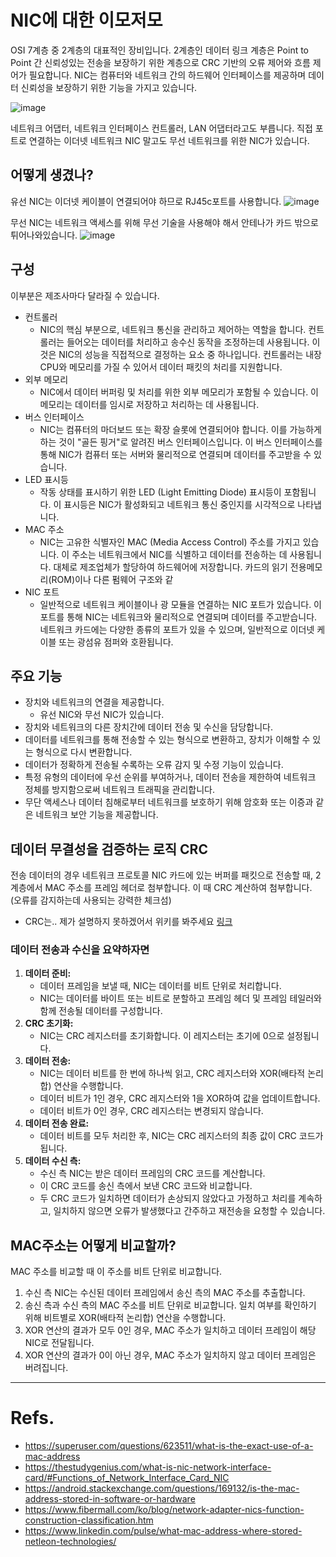 # NIC에 대한 이모저모
OSI 7계층 중 2계층의 대표적인 장비입니다. 2계층인 데이터 링크 계층은 Point to Point 간 신뢰성있는 전송을 보장하기 위한 계층으로 CRC 기반의 오류 제어와 흐름 제어가 필요합니다.
NIC는 컴퓨터와 네트워크 간의 하드웨어 인터페이스를 제공하며 데이터 신뢰성을 보장하기 위한 기능을 가지고 있습니다.

![image](https://github.com/CodeSquad-2023-BE-Study/Flytrap-Network-Study/assets/103120173/3c8a4bd0-686b-4a4b-a6c0-e8dcdac5ba5b)

네트워크 어댑터, 네트워크 인터페이스 컨트롤러, LAN 어댑터라고도 부릅니다.
직접 포트로 연결하는 이더넷 네트워크 NIC 말고도 무선 네트워크를 위한 NIC가 있습니다.

## 어떻게 생겼나?
유선 NIC는 이더넷 케이블이 연결되어야 하므로 RJ45c포트를 사용합니다.
![image](https://github.com/CodeSquad-2023-BE-Study/Flytrap-Network-Study/assets/103120173/51d0954d-49d3-4b5d-b566-454668b63298)

무선 NIC는 네트워크 액세스를 위해 무선 기술을 사용해야 해서 안테나가 카드 밖으로 튀어나와있습니다.
![image](https://github.com/CodeSquad-2023-BE-Study/Flytrap-Network-Study/assets/103120173/2d7490c3-8550-4514-9086-791c5827f3d0)

## 구성
이부분은 제조사마다 달라질 수 있습니다.
- 컨트롤러
    - NIC의 핵심 부분으로, 네트워크 통신을 관리하고 제어하는 역할을 합니다. 컨트롤러는 들어오는 데이터를 처리하고 송수신 동작을 조정하는데 사용됩니다. 이것은 NIC의 성능을 직접적으로 결정하는 요소 중 하나입니다. 컨트롤러는 내장 CPU와 메모리를 가질 수 있어서 데이터 패킷의 처리를 지원합니다.
- 외부 메모리
    - NIC에서 데이터 버퍼링 및 처리를 위한 외부 메모리가 포함될 수 있습니다. 이 메모리는 데이터를 임시로 저장하고 처리하는 데 사용됩니다.
- 버스 인터페이스
    - NIC는 컴퓨터의 마더보드 또는 확장 슬롯에 연결되어야 합니다. 이를 가능하게 하는 것이 "골든 핑거"로 알려진 버스 인터페이스입니다. 이 버스 인터페이스를 통해 NIC가 컴퓨터 또는 서버와 물리적으로 연결되며 데이터를 주고받을 수 있습니다.
- LED 표시등
    - 작동 상태를 표시하기 위한 LED (Light Emitting Diode) 표시등이 포함됩니다. 이 표시등은 NIC가 활성화되고 네트워크 통신 중인지를 시각적으로 나타냅니다.
- MAC 주소
    - NIC는 고유한 식별자인 MAC (Media Access Control) 주소를 가지고 있습니다. 이 주소는 네트워크에서 NIC를 식별하고 데이터를 전송하는 데 사용됩니다. 대체로 제조업체가 할당하여 하드웨어에 저장합니다. 카드의 읽기 전용메모리(ROM)이나 다른 펌웨어 구조와 같
- NIC 포트
    - 일반적으로 네트워크 케이블이나 광 모듈을 연결하는 NIC 포트가 있습니다. 이 포트를 통해 NIC는 네트워크와 물리적으로 연결되며 데이터를 주고받습니다. 네트워크 카드에는 다양한 종류의 포트가 있을 수 있으며, 일반적으로 이더넷 케이블 또는 광섬유 점퍼와 호환됩니다.

## 주요 기능
- 장치와 네트워크의 연결을 제공합니다.
    - 유선 NIC와 무선 NIC가 있습니다.
- 장치와 네트워크의 다른 장치간에 데이터 전송 및 수신을 담당합니다.
- 데이터를 네트워크를 통해 전송할 수 있는 형식으로 변환하고, 장치가 이해할 수 있는 형식으로 다시 변환합니다.
- 데이터가 정확하게 전송될 수록하는 오류 감지 및 수정 기능이 있습니다.
- 특정 유형의 데이터에 우선 순위를 부여하거나, 데이터 전송을 제한하여 네트워크 정체를 방지함으로써 네트워크 트래픽을 관리합니다.
- 무단 액세스나 데이터 침해로부터 네트워크를 보호하기 위해 암호화 또는 이증과 같은 네트워크 보안 기능을 제공합니다.

## 데이터 무결성을 검증하는 로직 CRC
전송 데이터의 경우 네트워크 프로토콜 NIC 카드에 있는 버퍼를 패킷으로 전송할 때, 2계층에서 MAC 주소를 프레임 헤더로 첨부합니다.
이 때 CRC 계산하여 첨부합니다. (오류를 감지하는데 사용되는 강력한 체크섬)
- CRC는.. 제가 설명하지 못하겠어서 위키를 봐주세요 [링크](https://ko.wikipedia.org/wiki/%EC%88%9C%ED%99%98_%EC%A4%91%EB%B3%B5_%EA%B2%80%EC%82%AC)

### 데이터 전송과 수신을 요약하자면
1. **데이터 준비:**
    - 데이터 프레임을 보낼 때, NIC는 데이터를 비트 단위로 처리합니다.
    - NIC는 데이터를 바이트 또는 비트로 분할하고 프레임 헤더 및 프레임 테일러와 함께 전송될 데이터를 구성합니다.
2. **CRC 초기화:**
    - NIC는 CRC 레지스터를 초기화합니다. 이 레지스터는 초기에 0으로 설정됩니다.
3. **데이터 전송:**
    - NIC는 데이터 비트를 한 번에 하나씩 읽고, CRC 레지스터와 XOR(배타적 논리합) 연산을 수행합니다.
    - 데이터 비트가 1인 경우, CRC 레지스터와 1을 XOR하여 값을 업데이트합니다.
    - 데이터 비트가 0인 경우, CRC 레지스터는 변경되지 않습니다.
4. **데이터 전송 완료:**
    - 데이터 비트를 모두 처리한 후, NIC는 CRC 레지스터의 최종 값이 CRC 코드가 됩니다.
5. **데이터 수신 측:**
    - 수신 측 NIC는 받은 데이터 프레임의 CRC 코드를 계산합니다.
    - 이 CRC 코드를 송신 측에서 보낸 CRC 코드와 비교합니다.
    - 두 CRC 코드가 일치하면 데이터가 손상되지 않았다고 가정하고 처리를 계속하고, 일치하지 않으면 오류가 발생했다고 간주하고 재전송을 요청할 수 있습니다.

## MAC주소는 어떻게 비교할까?
MAC 주소를 비교할 때 이 주소를 비트 단위로 비교합니다. 

1. 수신 측 NIC는 수신된 데이터 프레임에서 송신 측의 MAC 주소를 추출합니다.
2. 송신 측과 수신 측의 MAC 주소를 비트 단위로 비교합니다. 일치 여부를 확인하기 위해 비트별로 XOR(배타적 논리합) 연산을 수행합니다.
3. XOR 연산의 결과가 모두 0인 경우, MAC 주소가 일치하고 데이터 프레임이 해당 NIC로 전달됩니다.
4. XOR 연산의 결과가 0이 아닌 경우, MAC 주소가 일치하지 않고 데이터 프레임은 버려집니다.

---
# Refs.
- https://superuser.com/questions/623511/what-is-the-exact-use-of-a-mac-address
- https://thestudygenius.com/what-is-nic-network-interface-card/#Functions_of_Network_Interface_Card_NIC
- https://android.stackexchange.com/questions/169132/is-the-mac-address-stored-in-software-or-hardware
- https://www.fibermall.com/ko/blog/network-adapter-nics-function-construction-classification.htm
- https://www.linkedin.com/pulse/what-mac-address-where-stored-netleon-technologies/
